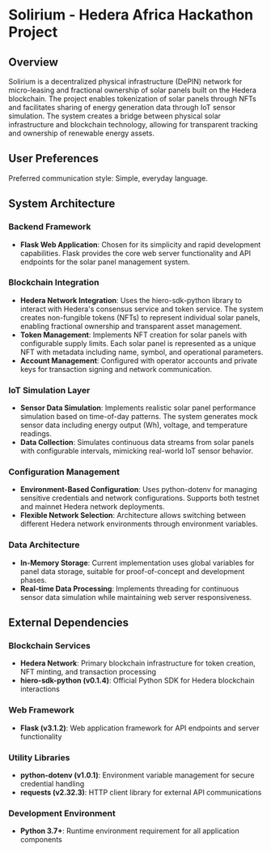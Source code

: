 # Solirium - Hedera Africa Hackathon Project

## Overview

Solirium is a decentralized physical infrastructure (DePIN) network for micro-leasing and fractional ownership of solar panels built on the Hedera blockchain. The project enables tokenization of solar panels through NFTs and facilitates sharing of energy generation data through IoT sensor simulation. The system creates a bridge between physical solar infrastructure and blockchain technology, allowing for transparent tracking and ownership of renewable energy assets.

## User Preferences

Preferred communication style: Simple, everyday language.

## System Architecture

### Backend Framework
- **Flask Web Application**: Chosen for its simplicity and rapid development capabilities. Flask provides the core web server functionality and API endpoints for the solar panel management system.

### Blockchain Integration
- **Hedera Network Integration**: Uses the hiero-sdk-python library to interact with Hedera's consensus service and token service. The system creates non-fungible tokens (NFTs) to represent individual solar panels, enabling fractional ownership and transparent asset management.
- **Token Management**: Implements NFT creation for solar panels with configurable supply limits. Each solar panel is represented as a unique NFT with metadata including name, symbol, and operational parameters.
- **Account Management**: Configured with operator accounts and private keys for transaction signing and network communication.

### IoT Simulation Layer
- **Sensor Data Simulation**: Implements realistic solar panel performance simulation based on time-of-day patterns. The system generates mock sensor data including energy output (Wh), voltage, and temperature readings.
- **Data Collection**: Simulates continuous data streams from solar panels with configurable intervals, mimicking real-world IoT sensor behavior.

### Configuration Management
- **Environment-Based Configuration**: Uses python-dotenv for managing sensitive credentials and network configurations. Supports both testnet and mainnet Hedera network deployments.
- **Flexible Network Selection**: Architecture allows switching between different Hedera network environments through environment variables.

### Data Architecture
- **In-Memory Storage**: Current implementation uses global variables for panel data storage, suitable for proof-of-concept and development phases.
- **Real-time Data Processing**: Implements threading for continuous sensor data simulation while maintaining web server responsiveness.

## External Dependencies

### Blockchain Services
- **Hedera Network**: Primary blockchain infrastructure for token creation, NFT minting, and transaction processing
- **hiero-sdk-python (v0.1.4)**: Official Python SDK for Hedera blockchain interactions

### Web Framework
- **Flask (v3.1.2)**: Web application framework for API endpoints and server functionality

### Utility Libraries
- **python-dotenv (v1.0.1)**: Environment variable management for secure credential handling
- **requests (v2.32.3)**: HTTP client library for external API communications

### Development Environment
- **Python 3.7+**: Runtime environment requirement for all application components